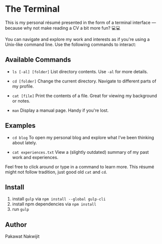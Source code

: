 # The Terminal
This is my personal résumé presented in the form of a terminal interface — because why not make reading a CV a bit more fun? 💻💻

You can navigate and explore my work and interests as if you're using a Unix-like command line. Use the following commands to interact:

## Available Commands
* `ls [-al] [folder]` List directory contents. Use `-al` for more details.

* `cd [folder]` Change the current directory. Navigate to different parts of my profile.

* `cat [file]` Print the contents of a file. Great for viewing my background or notes.

* `man` Display a manual page. Handy if you're lost.

## Examples
* `cd blog` To open my personal blog and explore what I’ve been thinking about lately.

* `cat experiences.txt` View a (slightly outdated) summary of my past work and experiences.

Feel free to click around or type in a command to learn more. This résumé might not follow tradition, just good old `cat` and `cd`.



## Install
1. install `gulp` via `npm install --global gulp-cli`
2. install npm dependencies via `npm install`
3. run `gulp`

## Author
Pakawat Nakwijit